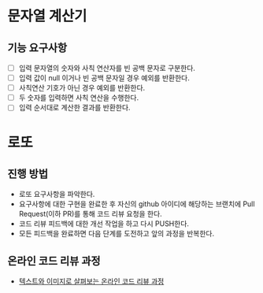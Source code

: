 # 문자열 계산기
## 기능 요구사항
* [ ] 입력 문자열의 숫자와 사칙 연산자를 빈 공백 문자로 구분한다.
* [ ] 입력 값이 null 이거나 빈 공백 문자일 경우 예외를 반환한다.
* [ ] 사칙연산 기호가 아닌 경우 예외를 반환한다.
* [ ] 두 숫자를 입력하면 사칙 연산을 수행한다.   
* [ ] 입력 순서대로 계산한 결과를 반환한다.

# 로또
## 진행 방법
* 로또 요구사항을 파악한다.
* 요구사항에 대한 구현을 완료한 후 자신의 github 아이디에 해당하는 브랜치에 Pull Request(이하 PR)를 통해 코드 리뷰 요청을 한다.
* 코드 리뷰 피드백에 대한 개선 작업을 하고 다시 PUSH한다.
* 모든 피드백을 완료하면 다음 단계를 도전하고 앞의 과정을 반복한다.

## 온라인 코드 리뷰 과정
* [텍스트와 이미지로 살펴보는 온라인 코드 리뷰 과정](https://github.com/next-step/nextstep-docs/tree/master/codereview)
